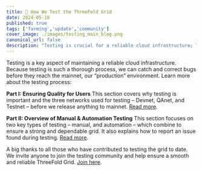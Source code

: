 ```yaml
---
title: 🧪 How We Test the ThreeFold Grid
date: 2024-05-10
published: true
tags: ['farming','update','community']
cover_image: ./images/testing_main_blog.png
canonical_url: false
description: "Testing is crucial for a reliable cloud infrastructure; learn about our process and join the testing community."
---
```


Testing is a key aspect of maintaining a reliable cloud infrastructure. Because testing is such a thorough process, we can catch and correct bugs before they reach the mainnet, our “production” environment. Learn more about the testing process:

**Part I: Ensuring Quality for Users**
This section covers why testing is important and the three networks used for testing – Devnet, QAnet, and Testnet – before we release anything to mainnet. [Read more](https://www.threefold.io/blog/how-to-test-the-grid-part-one/).


**Part II: Overview of Manual & Automation Testing**
This section focuses on two key types of testing – manual, and automation – which combine to ensure a strong and dependable grid. It also explains how to report an issue found during testing. [Read more](https://www.threefold.io/blog/how-to-test-the-grid-part-two/).

A big thanks to all those who have contributed to testing the grid to date. We invite anyone to join the testing community and help ensure a smooth and reliable ThreeFold Grid. [Join here](https://t.me/threefoldtesting).